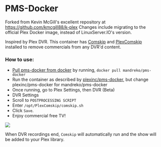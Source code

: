 # PMS-Docker

Forked from Kevin McGill's excellent repository at https://github.com/kmcgill88/k-plex  Changes include migrating to the official Plex Docker image, instead of LinuxServer.IO's version.

Inspired by Plex DVR. This container has [Comskip](https://github.com/erikkaashoek/Comskip) and [PlexComskip](https://github.com/ekim1337/PlexComskip) installed to remove commercials from any DVR'd content. 

### How to use:
- [Pull pms-docker from docker](https://hub.docker.com/r/mandreko/pms-docker/) by running, `docker pull mandreko/pms-docker`
- Run the container as described by [plexinc/pms-docker](https://github.com/plexinc/pms-docker), but change plexinc/pms-docker for mandreko/pms-docker
- Once running, go to Plex Settings, then DVR (Beta)
- DVR Settings
- Scroll to `POSTPROCESSING SCRIPT`
- Enter `/opt/PlexComskip/comskip.sh`
- Click `Save`.
- Enjoy commercial free TV!

![](https://raw.githubusercontent.com/wiki/mandreko/pms-docker/mandreko-pms-docker.png)

When DVR recordings end, `Comskip` will automatically run and the show will be added to your Plex library.
